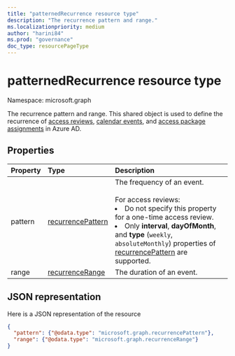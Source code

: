 ```yaml
---
title: "patternedRecurrence resource type"
description: "The recurrence pattern and range."
ms.localizationpriority: medium
author: "harini84"
ms.prod: "governance"
doc_type: resourcePageType
---
```


# patternedRecurrence resource type

Namespace: microsoft.graph

The recurrence pattern and range. This shared object is used to define the recurrence of [access reviews](accessreviewscheduledefinition.md), [calendar events](event.md), and [access package assignments](accesspackageassignment.md) in Azure AD.

## Properties
| Property	   | Type	|Description|
|:---------------|:--------|:----------|
|pattern|[recurrencePattern](recurrencepattern.md)|The frequency of an event. <br/><br/> For access reviews: <li>Do not specify this property for a one-time access review. <li> Only **interval**, **dayOfMonth**, and **type** (`weekly`, `absoluteMonthly`) properties of [recurrencePattern](recurrencepattern.md) are supported.|
|range|[recurrenceRange](recurrencerange.md)|The duration of an event.|

## JSON representation

Here is a JSON representation of the resource

<!-- {
  "blockType": "resource",
  "optionalProperties": [

  ],
  "@odata.type": "microsoft.graph.patternedRecurrence"
}-->

```json
{
  "pattern": {"@odata.type": "microsoft.graph.recurrencePattern"},
  "range": {"@odata.type": "microsoft.graph.recurrenceRange"}
}

```

<!-- uuid: 8fcb5dbc-d5aa-4681-8e31-b001d5168d79
2015-10-25 14:57:30 UTC -->
<!-- {
  "type": "#page.annotation",
  "description": "patternedRecurrence resource",
  "keywords": "",
  "section": "documentation",
  "tocPath": ""
}-->

